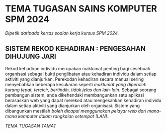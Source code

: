 # TEMA TUGASAN SAINS KOMPUTER SPM 2024
*Dipetik daripada kertas soalan kerja kursus SPM 2024.*

## SISTEM REKOD KEHADIRAN : PENGESAHAN DIHUJUNG JARI
Rekod kehadiran individu merupakan maklumat penting bagi sesebuah organisasi sebagai bukti penglibatan atau kehadiran individu dalam setiap aktiviti yang dianjurkan. Perekodan kehadiran secara manual sering menyebabkan beberapa kesukaran seperti *maklumat yang diperoleh kurang tepat, tercicir, bertindih, tidak jelas dan lain-lain*. Sebagai seorang pembangun sistem, anda dikehendaki membangunkan  satu aplikasi berasaskan web yang dapat merekod atau mengesahkan kehadiran individu dalam setiap aktiviti yang dianjurkan oleh organisasi. Sistem yang dibangunkan mestilah *boleh dicapai menggunakan pelayar web dari  mana-mana komputer dalam rangkaian setempat (LAN)*.

_TEMA TUGASAN TAMAT_
